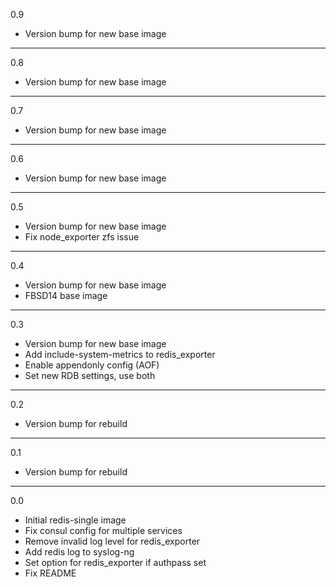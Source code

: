 0.9

* Version bump for new base image

---

0.8

* Version bump for new base image

---

0.7

* Version bump for new base image

---

0.6

* Version bump for new base image

---

0.5

* Version bump for new base image
* Fix node_exporter zfs issue

---

0.4

* Version bump for new base image
* FBSD14 base image

---

0.3

* Version bump for new base image
* Add include-system-metrics to redis_exporter
* Enable appendonly config (AOF)
* Set new RDB settings, use both

---

0.2

* Version bump for rebuild

---

0.1

* Version bump for rebuild

---

0.0

* Initial redis-single image
* Fix consul config for multiple services
* Remove invalid log level for redis_exporter
* Add redis log to syslog-ng
* Set option for redis_exporter if authpass set
* Fix README